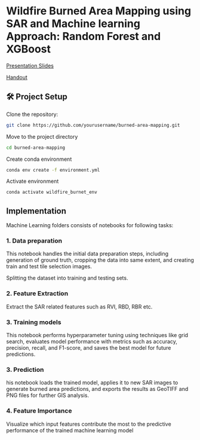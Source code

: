 # Wildfire Burned Area Mapping using SAR and Machine learning Approach: Random Forest and XGBoost

[Presentation Slides](https://drive.google.com/file/d/1YQ7ks8pf0-SPcX9wqhoU0GPQTIKpKZtt/view?usp=sharing)

[Handout](https://github.com/user-attachments/files/20343101/A1_Handout_Twayana.pdf)

## 🛠 Project Setup
   Clone the repository:
   ```bash
   git clone https://github.com/yourusername/burned-area-mapping.git
   ```
   
   Move to the project directory
   ```bash
   cd burned-area-mapping
   ```

   Create conda environment
   ```bash
   conda env create -f environment.yml
   ```
   Activate environment
   ```bash
   conda activate wildfire_burnet_env
   ```

## Implementation

Machine Learning folders consists of notebooks for following tasks:

   ### 1. Data preparation
This notebook handles the initial data preparation steps, including generation of ground truth, cropping the data into same extent, and creating train and test tile selection images.

Splitting the dataset into training and testing sets.

### 2. Feature Extraction
Extract the SAR related features such as RVI, RBD, RBR etc.

### 3. Training models
This notebook performs hyperparameter tuning using techniques like grid search, evaluates model performance with metrics such as accuracy, precision, recall, and F1-score, and saves the best model for future predictions.

### 3. Prediction
his notebook loads the trained model, applies it to new SAR images to generate burned area predictions, and exports the results as GeoTIFF and PNG files for further GIS analysis.

### 4. Feature Importance
Visualize which input features contribute the most to the predictive performance of the trained machine learning model



